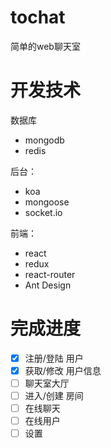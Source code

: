 # tochat
简单的web聊天室

# 开发技术

数据库
* mongodb
* redis

后台：
* koa
* mongoose
* socket.io

前端：
* react
* redux
* react-router
* Ant Design

# 完成进度
- [x] 注册/登陆 用户
- [x] 获取/修改 用户信息
- [ ] 聊天室大厅
- [ ] 进入/创建 房间
- [ ] 在线聊天
- [ ] 在线用户
- [ ] 设置

